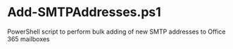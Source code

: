 # Add-SMTPAddresses.ps1
PowerShell script to perform bulk adding of new SMTP addresses to Office 365 mailboxes
